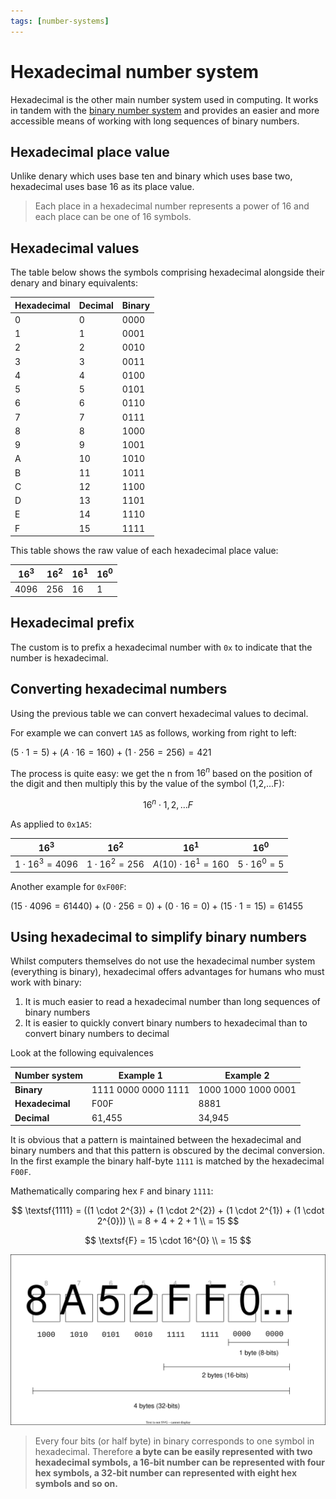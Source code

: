 ```yaml
---
tags: [number-systems]
---
```


# Hexadecimal number system

Hexadecimal is the other main number system used in computing. It works in
tandem with the
[binary number system](Binary_number_system.md)
and provides an easier and more accessible means of working with long sequences
of binary numbers.

## Hexadecimal place value

Unlike denary which uses base ten and binary which uses base two, hexadecimal
uses base 16 as its place value.

> Each place in a hexadecimal number represents a power of 16 and each place can
> be one of 16 symbols.

## Hexadecimal values

The table below shows the symbols comprising hexadecimal alongside their denary
and binary equivalents:

| Hexadecimal | Decimal | Binary |
| ----------- | ------- | ------ |
| 0           | 0       | 0000   |
| 1           | 1       | 0001   |
| 2           | 2       | 0010   |
| 3           | 3       | 0011   |
| 4           | 4       | 0100   |
| 5           | 5       | 0101   |
| 6           | 6       | 0110   |
| 7           | 7       | 0111   |
| 8           | 8       | 1000   |
| 9           | 9       | 1001   |
| A           | 10      | 1010   |
| B           | 11      | 1011   |
| C           | 12      | 1100   |
| D           | 13      | 1101   |
| E           | 14      | 1110   |
| F           | 15      | 1111   |

This table shows the raw value of each hexadecimal place value:

| $16^{3}$ | $16^{2}$ | $16^{1}$ | $16^{0}$ |
| -------- | -------- | -------- | -------- |
| 4096     | 256      | 16       | 1        |

## Hexadecimal prefix

The custom is to prefix a hexadecimal number with `0x` to indicate that the
number is hexadecimal.

## Converting hexadecimal numbers

Using the previous table we can convert hexadecimal values to decimal.

For example we can convert `1A5` as follows, working from right to left:

$(5 \cdot 1 = 5) + (A \cdot 16 = 160) + (1 \cdot 256 = 256) = 421$

The process is quite easy: we get the n from $16^{n}$ based on the position of
the digit and then multiply this by the value of the symbol (1,2,...F):

$$
  16^{n} \cdot 1,2,...F
$$

As applied to `0x1A5`:

| $16^{3}$               | $16^{2}$              | $16^{1}$                   | $16^{0}$            |
| ---------------------- | --------------------- | -------------------------- | ------------------- |
| $1\cdot 16^{3} = 4096$ | $1\cdot 16^{2} = 256$ | $A (10)\cdot 16^{1} = 160$ | $5\cdot 16^{0} = 5$ |

Another example for `0xF00F`:

$(15 \cdot 4096 = 61440) + (0 \cdot 256 = 0) + (0 \cdot 16 = 0) + (15 \cdot 1 = 15) = 61455$

## Using hexadecimal to simplify binary numbers

Whilst computers themselves do not use the hexadecimal number system (everything
is binary), hexadecimal offers advantages for humans who must work with binary:

1. It is much easier to read a hexadecimal number than long sequences of binary
   numbers
2. It is easier to quickly convert binary numbers to hexadecimal than to convert
   binary numbers to decimal

Look at the following equivalences

| Number system   | Example 1           | Example 2           |
| --------------- | ------------------- | ------------------- |
| **Binary**      | 1111 0000 0000 1111 | 1000 1000 1000 0001 |
| **Hexadecimal** | F00F                | 8881                |
| **Decimal**     | 61,455              | 34,945              |

It is obvious that a pattern is maintained between the hexadecimal and binary
numbers and that this pattern is obscured by the decimal conversion. In the
first example the binary half-byte `1111` is matched by the hexadecimal `F00F`.

Mathematically comparing hex `F` and binary `1111`:

$$
  \textsf{1111} = ((1 \cdot 2^{3}) + (1 \cdot 2^{2}) + (1 \cdot 2^{1}) + (1 \cdot 2^{0})) \\
  = 8 + 4 + 2 + 1 \\
  = 15
$$

$$
  \textsf{F} = 15 \cdot 16^{0}  \\
  = 15
$$

![](/img/hexadecimal-to-bytes.svg)

> Every four bits (or half byte) in binary corresponds to one symbol in
> hexadecimal. Therefore **a byte can be easily represented with two hexadecimal
> symbols, a 16-bit number can be represented with four hex symbols, a 32-bit
> number can represented with eight hex symbols and so on.**
